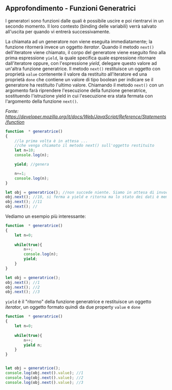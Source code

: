 ## Approfondimento - Funzioni Generatrici

I generatori sono funzioni  dalle quali è possibile uscire e poi rientrarvi in un secondo momento. Il loro contesto (binding delle variabili) verrà salvato all'uscita per quando vi entrerà successivamente.

La chiamata ad un generatore non viene eseguita immediatamente; la funzione ritornerà invece un oggetto *iterator*. Quando il metodo `next()` dell'iteratore viene chiamato, il corpo del generatore viene eseguito fino alla prima espressione `yield`, la quale specifica quale espressione ritornare dall'iteratore oppure, con l'espressione *yield*, delegare questo valore ad un'altra funzione generatrice. Il metodo `next()` restituisce un oggetto con proprietà `value` contenente il valore da restituito all'iteratore ed una proprietà `done` che contiene un valore di tipo boolean per indicare se il generatore ha restituito l'ultimo valore. Chiamando il metodo `next()` con un argomento farà riprendere l'esecuzione della funzione generatrice, sostituendo l'istruzione yield in cui l'esecuzione era stata fermata con l'argomento della funzione `next()`. 

*Fonte: https://developer.mozilla.org/it/docs/Web/JavaScript/Reference/Statements/function*

```js
function  * generatrice()
{
    //la prima volta è in attesa ...
    //che venga chiamato il metodo next() sull'oggetto restituito
    let n=10;
    console.log(n);

    yield; //genera

    n+=1;
    console.log(n);           
}

let obj = generatrice(); //non succede niente. Siamo in attesa di invocare next()
obj.next(); //10, si ferma a yield e ritorna ma lo stato dei dati è memorizzato
obj.next(); //11
obj.next(); //
```

Vediamo un esempio più interessante:

```js
function  * generatrice()
{
    let n=0;
    
    while(true){
        n++;
        console.log(n);
        yield;
    }
}

let obj = generatrice();
obj.next(); //1
obj.next(); //2
obj.next(); //3
```

`yield` è il "ritorno" della funzione generatrice e restituisce un oggetto *iterator*, un oggetto formato quindi da due property `value` e `done`

```js
function  * generatrice()
{
    let n=0;
    
    while(true){
        n++;
        yield n;
    }
}


let obj = generatrice();
console.log(obj.next().value); //1
console.log(obj.next().value); //2
console.log(obj.next().value); //3
```

